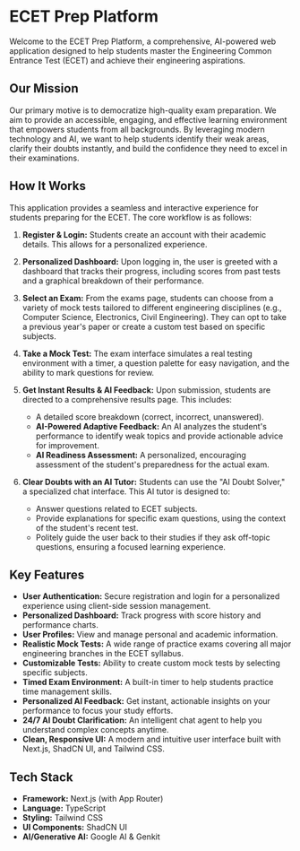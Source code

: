 # ECET Prep Platform

Welcome to the ECET Prep Platform, a comprehensive, AI-powered web application designed to help students master the Engineering Common Entrance Test (ECET) and achieve their engineering aspirations.

## Our Mission

Our primary motive is to democratize high-quality exam preparation. We aim to provide an accessible, engaging, and effective learning environment that empowers students from all backgrounds. By leveraging modern technology and AI, we want to help students identify their weak areas, clarify their doubts instantly, and build the confidence they need to excel in their examinations.

## How It Works

This application provides a seamless and interactive experience for students preparing for the ECET. The core workflow is as follows:

1.  **Register & Login:** Students create an account with their academic details. This allows for a personalized experience.

2.  **Personalized Dashboard:** Upon logging in, the user is greeted with a dashboard that tracks their progress, including scores from past tests and a graphical breakdown of their performance.

3.  **Select an Exam:** From the exams page, students can choose from a variety of mock tests tailored to different engineering disciplines (e.g., Computer Science, Electronics, Civil Engineering). They can opt to take a previous year's paper or create a custom test based on specific subjects.

4.  **Take a Mock Test:** The exam interface simulates a real testing environment with a timer, a question palette for easy navigation, and the ability to mark questions for review.

5.  **Get Instant Results & AI Feedback:** Upon submission, students are directed to a comprehensive results page. This includes:
    *   A detailed score breakdown (correct, incorrect, unanswered).
    *   **AI-Powered Adaptive Feedback:** An AI analyzes the student's performance to identify weak topics and provide actionable advice for improvement.
    *   **AI Readiness Assessment:** A personalized, encouraging assessment of the student's preparedness for the actual exam.

6.  **Clear Doubts with an AI Tutor:** Students can use the "AI Doubt Solver," a specialized chat interface. This AI tutor is designed to:
    *   Answer questions related to ECET subjects.
    *   Provide explanations for specific exam questions, using the context of the student's recent test.
    *   Politely guide the user back to their studies if they ask off-topic questions, ensuring a focused learning experience.

## Key Features

-   **User Authentication:** Secure registration and login for a personalized experience using client-side session management.
-   **Personalized Dashboard:** Track progress with score history and performance charts.
-   **User Profiles:** View and manage personal and academic information.
-   **Realistic Mock Tests:** A wide range of practice exams covering all major engineering branches in the ECET syllabus.
-   **Customizable Tests:** Ability to create custom mock tests by selecting specific subjects.
-   **Timed Exam Environment:** A built-in timer to help students practice time management skills.
-   **Personalized AI Feedback:** Get instant, actionable insights on your performance to focus your study efforts.
-   **24/7 AI Doubt Clarification:** An intelligent chat agent to help you understand complex concepts anytime.
-   **Clean, Responsive UI:** A modern and intuitive user interface built with Next.js, ShadCN UI, and Tailwind CSS.

## Tech Stack

-   **Framework:** Next.js (with App Router)
-   **Language:** TypeScript
-   **Styling:** Tailwind CSS
-   **UI Components:** ShadCN UI
-   **AI/Generative AI:** Google AI & Genkit
